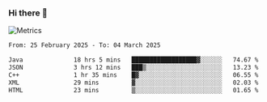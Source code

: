 ### Hi there 👋

![Metrics](https://github.com/radoapx/radoapx/blob/main/github-metrics.svg)

<!--START_SECTION:waka-->

```txt
From: 25 February 2025 - To: 04 March 2025

Java              18 hrs 5 mins   ██████████████████▓░░░░░░   74.67 %
JSON              3 hrs 12 mins   ███▒░░░░░░░░░░░░░░░░░░░░░   13.23 %
C++               1 hr 35 mins    █▓░░░░░░░░░░░░░░░░░░░░░░░   06.55 %
XML               29 mins         ▓░░░░░░░░░░░░░░░░░░░░░░░░   02.03 %
HTML              23 mins         ▒░░░░░░░░░░░░░░░░░░░░░░░░   01.65 %
```

<!--END_SECTION:waka-->

<!--
**radoapx/radoapx** is a ✨ _special_ ✨ repository because its `README.md` (this file) appears on your GitHub profile.

Here are some ideas to get you started:

- 🔭 I’m currently working on ...
- 🌱 I’m currently learning ...
- 👯 I’m looking to collaborate on ...
- 🤔 I’m looking for help with ...
- 💬 Ask me about ...
- 📫 How to reach me: ...
- 😄 Pronouns: ...
- ⚡ Fun fact: ...
-->
